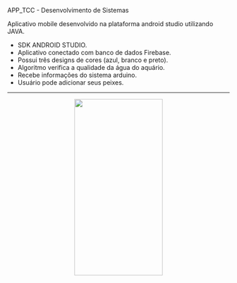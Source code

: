 APP_TCC - Desenvolvimento de Sistemas

Aplicativo mobile desenvolvido na plataforma android studio utilizando JAVA.
- SDK ANDROID STUDIO.
- Aplicativo conectado com banco de dados Firebase.
- Possui três designs de cores (azul, branco e preto).
- Algoritmo verifica a qualidade da água do aquário.
- Recebe informações do sistema arduino.
- Usuário pode adicionar seus peixes.
_______________________________________________________________________________________________________________________________________________________________                                   
<div align="center">
 <img src= "https://user-images.githubusercontent.com/121905548/214107043-63ef6e7c-23ed-4948-8a63-a2e70561d267.jpeg" width="200px" height="400px" />
</div>
